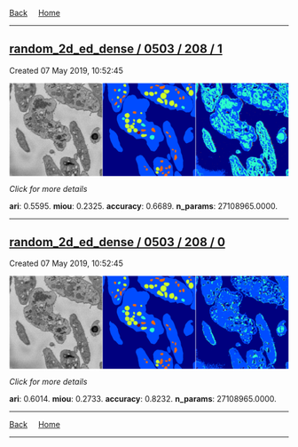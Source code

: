 
[Back](..)&nbsp;&nbsp;&nbsp;&nbsp;&nbsp;[Home](https://leapmanlab.github.io/snapshots)

---

<div class="summary"><a href="1"><h2>random_2d_ed_dense / 0503 / 208 / 1</h2></a><p>Created 07 May 2019, 10:52:45
</p><a href="1"><img src="1/media/summary.png" align="center"></a><p>
<i>Click for more details</i>
</p></div>

**ari**: 0.5595. **miou**: 0.2325. **accuracy**: 0.6689. **n_params**: 27108965.0000. 

---

<div class="summary"><a href="0"><h2>random_2d_ed_dense / 0503 / 208 / 0</h2></a><p>Created 07 May 2019, 10:52:45
</p><a href="0"><img src="0/media/summary.png" align="center"></a><p>
<i>Click for more details</i>
</p></div>

**ari**: 0.6014. **miou**: 0.2733. **accuracy**: 0.8232. **n_params**: 27108965.0000. 

---

[Back](..)&nbsp;&nbsp;&nbsp;&nbsp;&nbsp;[Home](https://leapmanlab.github.io/snapshots)

---